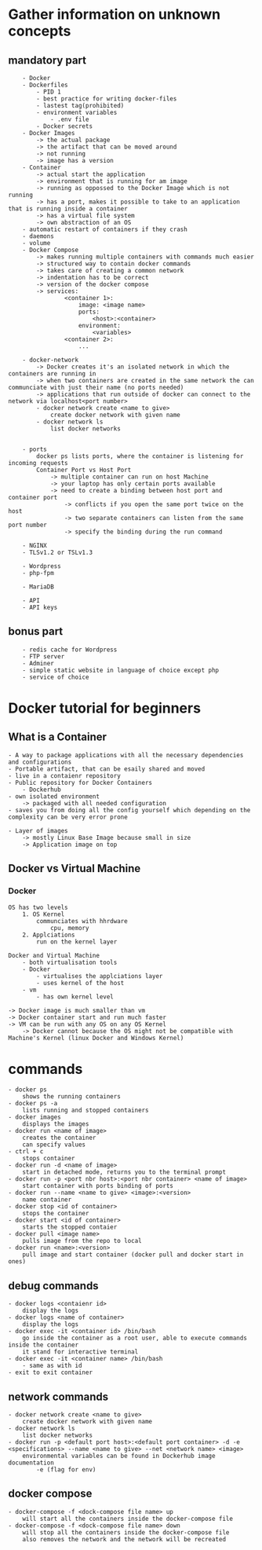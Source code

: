 # Gather information on unknown concepts
## mandatory part
		- Docker
		- Dockerfiles
			- PID 1
			- best practice for writing docker-files
			- lastest tag(prohibited)
			- environment variables
				- .env file
			- Docker secrets
		- Docker Images
			-> the actual package
			-> the artifact that can be moved around
			-> not running
			-> image has a version
		- Container
			-> actual start the application
			-> environment that is running for am image
			-> running as oppossed to the Docker Image which is not running
			-> has a port, makes it possible to take to an application that is running inside a container
			-> has a virtual file system
			-> own abstraction of an OS
		- automatic restart of containers if they crash
		- daemons
		- volume
		- Docker Compose
			-> makes running multiple containers with commands much easier
			-> structured way to contain docker commands
			-> takes care of creating a common network
			-> indentation has to be correct
			-> version of the docker compose
			-> services:
					<container 1>:
						image: <image name>
						ports:
							<host>:<container>
						environment:
							<variables>
					<container 2>:
						...

		- docker-network
			-> Docker creates it's an isolated network in which the containers are running in
			-> when two containers are created in the same network the can communciate with just their name (no ports needed)
			-> applications that run outside of docker can connect to the network via localhost<port number>
			- docker network create <name to give>
				create docker network with given name
			- docker network ls
				list docker networks


		- ports
			docker ps lists ports, where the container is listening for incoming requests
			Container Port vs Host Port
				-> multiple container can run on host Machine
				-> your laptop has only certain ports available
				-> need to create a binding between host port and container port
					-> conflicts if you open the same port twice on the host
					-> two separate containers can listen from the same port number
					-> specify the binding during the run command

		- NGINX
		- TLSv1.2 or TSLv1.3

		- Wordpress
		- php-fpm

		- MariaDB

		- API
		- API keys

## bonus part
		- redis cache for Wordpress
		- FTP server
		- Adminer
		- simple static website in language of choice except php
		- service of choice

# Docker tutorial for beginners
## What is a Container
	- A way to package applications with all the necessary dependencies and configurations
	- Portable artifact, that can be esaily shared and moved
	- live in a contaienr repository
	- Public repository for Docker Containers
		- Dockerhub
	- own isolated environment
		-> packaged with all needed configuration
	- saves you from doing all the config yourself which depending on the complexity can be very error prone

	- Layer of images
		-> mostly Linux Base Image because small in size
		-> Application image on top

## Docker vs Virtual Machine
### Docker
	OS has two levels
		1. OS Kernel
			communciates with hhrdware
				cpu, memory
		2. Applciations
			run on the kernel layer

	Docker and Virtual Machine
		- both virtualisation tools
		- Docker
			- virtualises the applciations layer
			- uses kernel of the host
		- vm
			- has own kernel level

	-> Docker image is much smaller than vm
	-> Docker container start and run much faster
	-> VM can be run with any OS on any OS Kernel
		-> Docker cannot because the OS might not be compatible with Machine's Kernel (linux Docker and Windows Kernel)

# commands
	- docker ps
		shows the running containers
	- docker ps -a
		lists running and stopped containers
	- docker images
		displays the images
	- docker run <name of image>
		creates the container
		can specify values
	- ctrl + c
		stops container
	- docker run -d <name of image>
		start in detached mode, returns you to the terminal prompt
	- docker run -p <port nbr host>:<port nbr container> <name of image>
		start container with ports binding of ports
	- docker run --name <name to give> <image>:<version>
		name container
	- docker stop <id of container>
		stops the container
	- docker start <id of container>
		starts the stopped contaier
	- docker pull <image name>
		pulls image from the repo to local
	- docker run <name>:<version>
		pull image and start container (docker pull and docker start in ones)

## debug commands
	- docker logs <contaienr id>
		display the logs
	- docker logs <name of container>
		display the logs
	- docker exec -it <container id> /bin/bash
		go inside the container as a root user, able to execute commands inside the container
		it stand for interactive terminal
	- docker exec -it <container name> /bin/bash
		- same as with id
	- exit to exit container

## network commands
	- docker network create <name to give>
		create docker network with given name
	- docker network ls
		list docker networks
	- docker run -p <default port host>:<default port container> -d -e <specifications> --name <name to give> --net <network name> <image>
		environmental variables can be found in Dockerhub image documentation
			-e (flag for env)

## docker compose
	- docker-compose -f <dock-compose file name> up
		will start all the containers inside the docker-compose file
	- docker-compose -f <dock-compose file name> down
		will stop all the containers inside the docker-compose file
		also removes the network and the network will be recreated